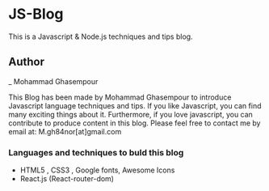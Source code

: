 # JS-Blog

This is a Javascript & Node.js techniques and tips blog.

## Author
 _ Mohammad Ghasempour

This Blog has been made by Mohammad Ghasempour to introduce Javascript language techniques and tips. If you like Javascript, you can find many exciting things about it. Furthermore, if you love javascript, you can contribute to produce content in this blog.
Please feel free to contact me by email at: M.gh84nor[at]gmail.com

### Languages and techniques to buld this blog

- HTML5 , CSS3 , Google fonts, Awesome Icons
- React.js (React-router-dom)